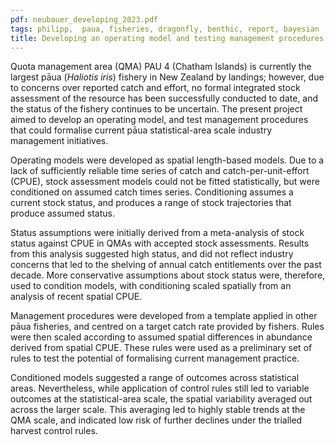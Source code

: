 ```yaml
---
pdf: neubauer_developing_2023.pdf
tags: philipp,  paua, fisheries, dragonfly, benthic, report, bayesian
title: Developing an operating model and testing management procedures for pāua (<i>Haliotis iris</i>) fisheries in PAU 4
---
```

Quota management area (QMA) PAU 4 (Chatham Islands) is currently the largest pāua (<i>Haliotis iris</i>) fishery in New
Zealand by landings; however, due to concerns over reported catch and
effort, no formal integrated stock assessment of the resource has been
successfully conducted to date, and the status of the fishery continues to be
uncertain. The present project aimed to develop an operating model, and test
management procedures that could formalise current pāua statistical-area scale
industry management initiatives.

Operating models were developed as spatial length-based models. Due to
a lack of sufficiently reliable time series of catch and catch-per-unit-effort (CPUE), stock
assessment models could not be fitted statistically, but were
conditioned on assumed catch times series. Conditioning assumes a
current stock status, and produces a range of stock trajectories that
produce assumed status.

Status assumptions were initially derived from
a meta-analysis of stock status against CPUE in QMAs
with accepted stock assessments. Results from this analysis suggested
 high status, and did not reflect industry concerns that led
to the shelving of annual catch entitlements over the past decade. More
conservative assumptions about stock status were, therefore, used to
condition models, with conditioning scaled spatially from an analysis
of recent spatial CPUE.

Management procedures were developed from a template applied in other
pāua fisheries, and centred on a target catch rate provided by
fishers. Rules were then scaled according to assumed spatial
differences in abundance derived from spatial CPUE. These rules were
used as a preliminary set of rules to test the potential of
formalising current management practice.

Conditioned models suggested a range of outcomes across statistical
areas. Nevertheless, while application of control rules still led to variable
outcomes at the statistical-area scale, the spatial variability
averaged out across the larger scale. This averaging led to highly stable trends at
the QMA scale, and indicated low risk of further declines under the
trialled harvest control rules. 
